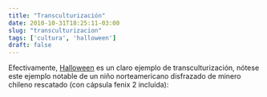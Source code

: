 ```yaml
---
title: "Transculturización"
date: 2010-10-31T18:25:11-03:00
slug: "transculturizacion"
tags: ['cultura', 'halloween']
draft: false
---
```

Efectivamente,
[Halloween](https://www.akarru.com/blog/2010/10/31/halloween/) es un claro
ejemplo de transculturización, nótese este ejemplo notable de un niño
norteamericano disfrazado de minero chileno rescatado (con cápsula fenix
2 incluida):

